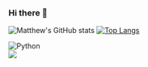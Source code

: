 ### Hi there 👋

![Matthew's GitHub stats](https://github-readme-stats.vercel.app/api?username=Matthew-HMS&show_icons=true&theme=dracula)
[![Top Langs](https://github-readme-stats.vercel.app/api/top-langs/?username=Matthew-HMS&layout=donut)](https://github.com/Matthew-HMS/github-readme-stats)

![Python](https://img.shields.io/badge/python-3670A0?style=for-the-badge&logo=python&logoColor=ffdd54)\
![](https://komarev.com/ghpvc/?username=Matthew-HMS&color=blueviolet&style=plastic&label=Views)


<!--
**Matthew-HMS/Matthew-HMS** is a ✨ _special_ ✨ repository because its `README.md` (this file) appears on your GitHub profile.

Here are some ideas to get you started:

- 🔭 I’m currently working on ...
- 🌱 I’m currently learning ...
- 👯 I’m looking to collaborate on ...
- 🤔 I’m looking for help with ...
- 💬 Ask me about ...
- 📫 How to reach me: ...
- 😄 Pronouns: ...
- ⚡ Fun fact: ...
-->
